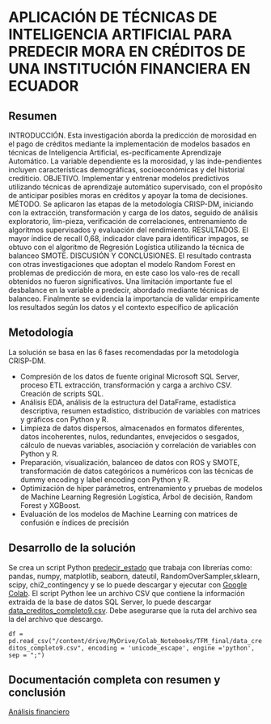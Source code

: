 # APLICACIÓN DE TÉCNICAS DE INTELIGENCIA ARTIFICIAL PARA PREDECIR MORA EN CRÉDITOS DE UNA INSTITUCIÓN FINANCIERA EN ECUADOR
## Resumen
INTRODUCCIÓN. Esta investigación aborda la predicción de morosidad en el pago de créditos mediante la implementación de modelos basados en técnicas de Inteligencia Artificial, es-pecíficamente Aprendizaje Automático. La variable dependiente es la morosidad, y las inde-pendientes incluyen características demográficas, socioeconómicas y del historial crediticio. OBJETIVO. Implementar y entrenar modelos predictivos utilizando técnicas de aprendizaje automático supervisado, con el propósito de anticipar posibles moras en créditos y apoyar la toma de decisiones. MÉTODO. Se aplicaron las etapas de la metodología CRISP-DM, iniciando con la extracción, transformación y carga de los datos, seguido de análisis exploratorio, lim-pieza, verificación de correlaciones, entrenamiento de algoritmos supervisados y evaluación del rendimiento. RESULTADOS. El mayor índice de recall 0,68, indicador clave para identificar impagos, se obtuvo con el algoritmo de Regresión Logística utilizando la técnica de balanceo SMOTE. DISCUSIÓN  Y  CONCLUSIONES.  El  resultado  contrasta  con  otras  investigaciones  que  adoptan el modelo Random Forest en problemas de predicción de mora, en este caso los valo-res de recall obtenidos no fueron significativos. Una limitación importante fue el desbalance en la variable a predecir, abordado mediante técnicas de balanceo. Finalmente se evidencia la importancia de validar empíricamente los resultados según los datos y el contexto específico de aplicación

## Metodología
La solución se basa en las 6 fases recomendadas por la metodología CRISP-DM.
+ Compresión de los datos de fuente original Microsoft SQL Server, proceso ETL extracción, transformación y carga a archivo CSV. Creación de scripts SQL.
+ Análisis EDA, análisis de la estructura del DataFrame, estadística descriptiva, resumen estadístico, distribución de variables con matrices y gráficos con Python y R.
+ Limpieza de datos dispersos, almacenados en formatos diferentes, datos incoherentes, nulos, redundantes, envejecidos o sesgados, cálculo de nuevas variables, asociación y correlación de variables con Python y R.
+ Preparación, visualización, balanceo de datos con ROS y SMOTE, transformación de datos categóricos a numéricos con las técnicas de dummy encoding y label encoding con Python y R.
+ Optimización de hiper parámetros, entrenamiento y pruebas de modelos de Machine Learning Regresión Logística, Árbol de decisión, Random Forest y XGBoost.
+ Evaluación de los modelos de Machine Learning con matrices de confusión e índices de precisión

## Desarrollo de la solución
Se crea un script Python [predecir_estado](analisis_financiero/predecir_estado_crediticio.ipynb) que trabaja con librerías como: pandas, numpy, matplotlib, seaborn, dateutil, RandomOverSampler,sklearn, scipy, chi2_contingency y se lo puede descargar y ejecutar con [Google Colab](https://colab.research.google.com/).
El script Python lee un archivo CSV que contiene la información extraida de la base de datos SQL Server, lo puede descargar [data_creditos_completo9.csv](analisis_financiero/data_creditos_completo9.csv). Debe asegurarse que la ruta del archivo sea la del archivo que descargo.

`df = pd.read_csv("/content/drive/MyDrive/Colab_Notebooks/TFM_final/data_creditos_completo9.csv", encoding = 'unicode_escape', engine ='python', sep = ";")`

## Documentación completa con resumen y conclusión
[Análisis financiero](analisis_financiero/Análisis_financiero.pdf)











